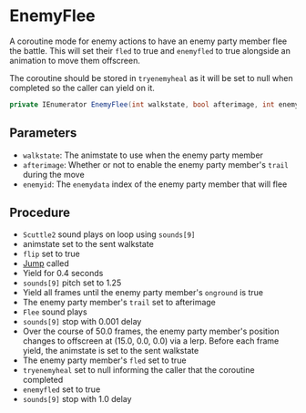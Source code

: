 # EnemyFlee
A coroutine mode for enemy actions to have an enemy party member flee the battle. This will set their `fled` to true and `enemyfled` to true alongside an animation to move them offscreen.

The coroutine should be stored in `tryenemyheal` as it will be set to null when completed so the caller can yield on it.

```cs
private IEnumerator EnemyFlee(int walkstate, bool afterimage, int enemyid)
```

## Parameters

- `walkstate`: The animstate to use when the enemy party member
- `afterimage`: Whether or not to enable the enemy party member's `trail` during the move
- `enemyid`: The `enemydata` index of the enemy party member that will flee

## Procedure

- `Scuttle2` sound plays on loop using `sounds[9]`
- animstate set to the sent walkstate
- `flip` set to true
- [Jump](../../Entities/EntityControl/EntityControl%20Methods.md#jump) called
- Yield for 0.4 seconds
- `sounds[9]` pitch set to 1.25
- Yield all frames until the enemy party member's `onground` is true
- The enemy party member's `trail` set to afterimage
- `Flee` sound plays
- `sounds[9]` stop with 0.001 delay
- Over the course of 50.0 frames, the enemy party member's position changes to offscreen at (15.0, 0.0, 0.0) via a lerp. Before each frame yield, the animstate is set to the sent walkstate
- The enemy party member's `fled` set to true
- `tryenemyheal` set to null informing the caller that the coroutine completed
- `enemyfled` set to true
- `sounds[9]` stop with 1.0 delay
